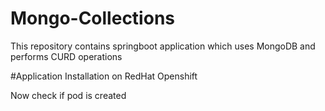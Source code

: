 # Mongo-Collections
This repository contains springboot application which uses MongoDB and performs CURD operations

#Application Installation on RedHat Openshift

Now check if pod is created

